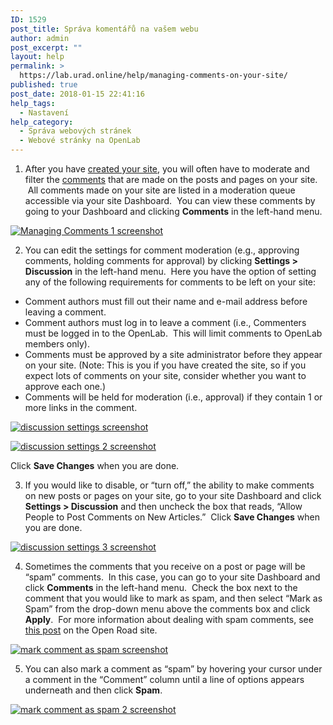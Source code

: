 ```yaml
---
ID: 1529
post_title: Správa komentářů na vašem webu
author: admin
post_excerpt: ""
layout: help
permalink: >
  https://lab.urad.online/help/managing-comments-on-your-site/
published: true
post_date: 2018-01-15 22:41:16
help_tags:
  - Nastavení
help_category:
  - Správa webových stránek
  - Webové stránky na OpenLab
---
```

1. After you have <a title="Who can build a Site?" href="https://lab.urad.online/help/who-can-build-a-site/">created your site</a>, you will often have to moderate and filter the <a title="Commenting on a Site" href="https://lab.urad.online/help/commenting-on-a-site/">comments</a> that are made on the posts and pages on your site.  All comments made on your site are listed in a moderation queue accessible via your site Dashboard.  You can view these comments by going to your Dashboard and clicking <strong>Comments</strong> in the left-hand menu.

<a href="https://lab.urad.online/wp-content/uploads/2012/08/Managing_Comments1.png"><img class="alignnone wp-image-3155 size-full" src="https://openlab.citytech.cuny.edu/wp-content/uploads/2012/08/Managing_Comments1.png" alt="Managing Comments 1 screenshot" /></a>

2. You can edit the settings for comment moderation (e.g., approving comments, holding comments for approval) by clicking <strong>Settings &gt; Discussion</strong> in the left-hand menu.  Here you have the option of setting any of the following requirements for comments to be left on your site:
<ul>
 	<li>Comment authors must fill out their name and e-mail address before leaving a comment.</li>
 	<li>Comment authors must log in to leave a comment (i.e., Commenters must be logged in to the OpenLab.  This will limit comments to OpenLab members only).</li>
 	<li>Comments must be approved by a site administrator before they appear on your site. (Note: This is you if you have created the site, so if you expect lots of comments on your site, consider whether you want to approve each one.)</li>
 	<li>Comments will be held for moderation (i.e., approval) if they contain 1 or more links in the comment.</li>
</ul>
<a href="https://lab.urad.online/wp-content/uploads/2012/08/Managing_Comments2.png"><img class="alignnone wp-image-3156 size-full" src="https://openlab.citytech.cuny.edu/wp-content/uploads/2012/08/Managing_Comments2.png" alt="discussion settings screenshot" /></a>

<a href="https://lab.urad.online/wp-content/uploads/2012/08/Managing_Comments3.png"><img class="alignnone wp-image-3157 size-full" src="https://openlab.citytech.cuny.edu/wp-content/uploads/2012/08/Managing_Comments3.png" alt="discussion settings 2 screenshot" /></a>

Click <strong>Save Changes</strong> when you are done.

3. If you would like to disable, or “turn off,” the ability to make comments on new posts or pages on your site, go to your site Dashboard and click<strong> Settings &gt; Discussion</strong> and then uncheck the box that reads, “Allow People to Post Comments on New Articles.”  Click <strong>Save Changes</strong> when you are done.

<a href="https://lab.urad.online/wp-content/uploads/2012/08/Managing_Comments4.png"><img class="alignnone wp-image-3158 size-full" src="https://openlab.citytech.cuny.edu/wp-content/uploads/2012/08/Managing_Comments4.png" alt="discussion settings 3 screenshot" /></a>

4. Sometimes the comments that you receive on a post or page will be “spam” comments.  In this case, you can go to your site Dashboard and click <strong>Comments</strong> in the left-hand menu.  Check the box next to the comment that you would like to mark as spam, and then select “Mark as Spam” from the drop-down menu above the comments box and click <strong>Apply</strong>.  For more information about dealing with spam comments, see <a href="https://lab.urad.online/openroad/2012/07/09/this-week-in-the-openlab-july-10th-edition" target="_blank" rel="noopener">this post</a> on the Open Road site.

<a href="https://lab.urad.online/wp-content/uploads/2012/08/Managing_Comments5.png"><img class="alignnone wp-image-3159 size-full" src="https://openlab.citytech.cuny.edu/wp-content/uploads/2012/08/Managing_Comments5.png" alt="mark comment as spam screenshot" /></a>

5. You can also mark a comment as “spam” by hovering your cursor under a comment in the “Comment” column until a line of options appears underneath and then click <strong>Spam</strong>.

<a href="https://lab.urad.online/wp-content/uploads/2012/08/Managing_Comments6.png"><img class="alignnone wp-image-3160 size-full" title="Managing_Comments6" src="https://openlab.citytech.cuny.edu/wp-content/uploads/2012/08/Managing_Comments6.png" alt="mark comment as spam 2 screenshot" /></a>